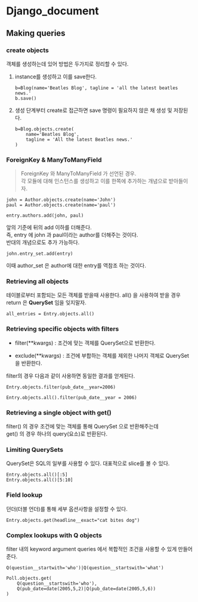 # Django_document
## Making queries

### create objects

객체를 생성하는데 있어 방법은 두가지로 정리할 수 있다.   

1. instance를 생성하고 이를 save한다.

	```
	b=Blog(name='Beatles Blog', tagline = 'all the latest beatles news.'
	b.save()
	```


2. 생성 단계부터 create로 접근하면 save 명령이 필요하지 않은 채 생성 및 저장된다.

	```
	b=Blog.objects.create(
		name='Beatles Blog', 
		tagline = 'All the latest Beatles news.'
	)
	```
	
### ForeignKey & ManyToManyField

> ForeignKey 와 ManyToManyField 가 선언된 경우.  
각 모듈에 대해 인스턴스를 생성하고 이를 한쪽에 추가하는 개념으로 받아들이자.

```
john = Author.objects.create(name='John')
paul = Author.objects.create(name='paul')

entry.authors.add(john, paul)
```

앞의 기준에 뒤의 add 이하를 더해준다.  
즉, entry 에 john 과 paul이라는 author를 더해주는 것이다.  
반대의 개념으로도 추가 가능하다.

```
john.entry_set.add(entry)
```

이때 author_set 은 author에 대한 entry를 역참조 하는 것이다.


### Retrieving all objects

테이블로부터 포함되는 모든 객체를 받을때 사용한다. all() 을 사용하여 받을 경우 return 은 **QuerySet** 임을 잊지말자.

```
all_entries = Entry.objects.all()
```

### Retrieving specific objects with filters

* filter(\*\*kwargs) : 조건에 맞는 객체를 QuerySet으로 반환한다. 

* exclude(\*\*kwargs) : 조건에 부합하는 객체를 제외한 나머지 객체로 QuerySet 을 반환한다.

filter의 경우 다음과 같이 사용하면 동일한 결과를 얻게된다.

```
Entry.objects.filter(pub_date__year=2006)

Entry.objects.all().filter(pub_date__year = 2006)
```

### Retrieving a single object with get()

filter() 의 경우 조건에 맞는 객체를 통해 QuerySet 으로 반환해주는데  
get() 의 경우 하나의 query(요소)로 반환된다.

### Limiting QuerySets

QuerySet은 SQL의 일부를 사용할 수 있다. 대표적으로 slice를 볼 수 있다.

```
Entry.objects.all()[:5]
Entry.objects.all()[5:10]
```

### Field lookup

던더(더블 언더)를 통해 세부 옵션사항을 설정할 수 있다.

```
Entry.objects.get(headline__exact="cat bites dog")
```

### Complex lookups with Q objects

filter 내의 keyword argument queries 에서 복합적인 조건을 사용할 수 있게 만들어준다.

```
Q(question__startwith='who')|Q(question__startswith='what')
```

```
Poll.objects.get(
	Q(question__startswith='who'),
	Q(pub_date=date(2005,5,2)|Q(pub_date=date(2005,5,6))
)
```